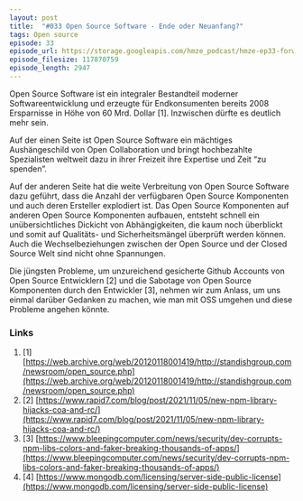 ```yaml
---
layout: post
title:  "#033 Open Source Software - Ende oder Neuanfang?"
tags: Open source
episode: 33
episode_url: https://storage.googleapis.com/hmze_podcast/hmze-ep33-forward.mp3
episode_filesize: 117870759
episode_length: 2947
---
```


Open Source Software ist ein integraler Bestandteil moderner Softwareentwicklung und erzeugte für Endkonsumenten bereits 2008 Ersparnisse in Höhe von 60 Mrd. Dollar [1]. Inzwischen dürfte es deutlich mehr sein.

Auf der einen Seite ist Open Source Software ein mächtiges Aushängeschild von Open Collaboration und bringt hochbezahlte Spezialisten weltweit dazu in ihrer Freizeit ihre Expertise und Zeit “zu spenden”.

Auf der anderen Seite hat die weite Verbreitung von Open Source Software dazu geführt, dass die Anzahl der verfügbaren Open Source Komponenten und auch deren Ersteller explodiert ist. Das Open Source Komponenten auf anderen Open Source Komponenten aufbauen, entsteht schnell ein unübersichtliches Dickicht von Abhängigkeiten, die kaum noch überblickt und somit auf Qualitäts- und Sicherheitsmängel überprüft werden können. Auch die Wechselbeziehungen zwischen der Open Source und der Closed Source Welt sind nicht ohne Spannungen.

Die jüngsten Probleme, um unzureichend gesicherte Github Accounts von Open Source Entwicklern [2] und die Sabotage von Open Source Komponenten durch den Entwickler [3], nehmen wir zum Anlass, um uns einmal darüber Gedanken zu machen, wie man mit OSS umgehen und diese Probleme angehen könnte.

### Links ###
1. [1] [https://web.archive.org/web/20120118001419/http://standishgroup.com/newsroom/open_source.php](https://web.archive.org/web/20120118001419/http://standishgroup.com/newsroom/open_source.php)
2. [2] [https://www.rapid7.com/blog/post/2021/11/05/new-npm-library-hijacks-coa-and-rc/](https://www.rapid7.com/blog/post/2021/11/05/new-npm-library-hijacks-coa-and-rc/)
3. [3] [https://www.bleepingcomputer.com/news/security/dev-corrupts-npm-libs-colors-and-faker-breaking-thousands-of-apps/](https://www.bleepingcomputer.com/news/security/dev-corrupts-npm-libs-colors-and-faker-breaking-thousands-of-apps/)
4. [4] [https://www.mongodb.com/licensing/server-side-public-license](https://www.mongodb.com/licensing/server-side-public-license)
